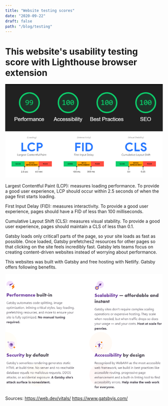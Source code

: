 ```yaml
---
title: "Website testing scores"
date: "2020-09-22"
draft: false
path: "/blog/testing"
---
```


# This website's usability testing score with Lighthouse browser extension

![SpeedScore](https://raw.githubusercontent.com/Jkytol/JKgatsby/master/src/images/100.PNG)
![SpeedScoreInfo](https://raw.githubusercontent.com/Jkytol/JKgatsby/master/src/images/99.PNG)

Largest Contentful Paint (LCP): measures loading performance. To provide a good user experience, LCP should occur within 2.5 seconds of when the page first starts loading.

First Input Delay (FID): measures interactivity. To provide a good user experience, pages should have a FID of less than 100 milliseconds.

Cumulative Layout Shift (CLS): measures visual stability. To provide a good user experience, pages should maintain a CLS of less than 0.1.

Gatsby loads only critical1 parts of the page, so your site loads as fast as possible. Once loaded, Gatsby prefetches2 resources for other pages so that clicking on the site feels incredibly fast. Gatsby lets teams focus on creating content-driven websites instead of worrying about performance.

This websites was built with Gatsby and free hosting with Netlify. Gatsby offers following benefits.

![GatsbyInfo](https://raw.githubusercontent.com/Jkytol/JKgatsby/master/src/images/98.PNG)

Sources:
https://web.dev/vitals/
https://www.gatsbyjs.com/
